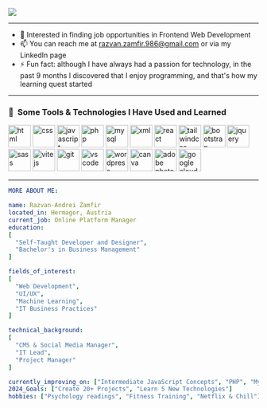<p>
<img src="https://capsule-render.vercel.app/api?type=waving&color=gradient&customColorList=4&height=260&section=header&text=Hi,%20I'm%20Razvan&desc=A%20CMS%20Manager%20and%20Frontend%20Developer&descAlignY=50&fontAlignY=30&fontColor=ffffff&fontSize=80">
</p>
<hr>

- 👀 Interested in finding job opportunities in Frontend Web Development
- 📫 You can reach me at razvan.zamfir.986@gmail.com or via my LinkedIn page
- ⚡ Fun fact: although I have always had a passion for technology, in the past 9 months I discovered that I enjoy programming, and that's how my learning quest started

<hr>
<h3> 🚀 &nbsp;Some Tools & Technologies I Have Used and Learned</h2>
<p align="left">
<img src="https://cdn.jsdelivr.net/gh/devicons/devicon/icons/html5/html5-original.svg" alt="html" width="45" height="45"/>
<img src="https://cdn.jsdelivr.net/gh/devicons/devicon/icons/css3/css3-original.svg" alt="css" width="45" height="45"/>
<img src="https://cdn.jsdelivr.net/gh/devicons/devicon/icons/javascript/javascript-original.svg" alt="javascript" width="45" height="45"/>
<img src="https://cdn.jsdelivr.net/gh/devicons/devicon@latest/icons/php/php-original.svg" alt="php" width="45" height="45"/>   
<img src="https://cdn.jsdelivr.net/gh/devicons/devicon@latest/icons/mysql/mysql-original-wordmark.svg" alt="mysql" width="45" height="45"/>          
<img src="https://cdn.jsdelivr.net/gh/devicons/devicon@latest/icons/xml/xml-original.svg" alt="xml" width="45" height="45"/>
<img src="https://cdn.jsdelivr.net/gh/devicons/devicon@latest/icons/react/react-original.svg" alt="react" width="45" height="45"/>
<img src="https://cdn.jsdelivr.net/gh/devicons/devicon@latest/icons/tailwindcss/tailwindcss-original.svg" alt="tailwindcss" width="45" height="45"/>
<img src="https://cdn.jsdelivr.net/gh/devicons/devicon/icons/bootstrap/bootstrap-original.svg" alt="bootstrap" width="45" height="45"/>
<img src="https://cdn.jsdelivr.net/gh/devicons/devicon/icons/jquery/jquery-original.svg"  alt="jquery" width="45" height="45"/>
<img src="https://cdn.jsdelivr.net/gh/devicons/devicon/icons/sass/sass-original.svg" alt="sass" width="45" height="45"/>
<img src="https://cdn.jsdelivr.net/gh/devicons/devicon@latest/icons/vitejs/vitejs-original.svg" alt="vitejs" width="45" height="45"/> 
<img src="https://cdn.jsdelivr.net/gh/devicons/devicon/icons/git/git-original.svg" alt="git" width="45" height="45"/>
<img src="https://cdn.jsdelivr.net/gh/devicons/devicon/icons/vscode/vscode-original.svg" alt="vs code" width="45" height="45"/>  
<img src="https://cdn.jsdelivr.net/gh/devicons/devicon/icons/wordpress/wordpress-plain.svg" alt="wordpress" width="45" height="45"/>
<img src="https://cdn.jsdelivr.net/gh/devicons/devicon/icons/canva/canva-original.svg" alt="canva" width="45" height="45"/>
<img src="https://cdn.jsdelivr.net/gh/devicons/devicon@latest/icons/photoshop/photoshop-original.svg" alt="adobe photoshop" width="45" height="45"/>
<img src="https://cdn.jsdelivr.net/gh/devicons/devicon/icons/googlecloud/googlecloud-original.svg" alt="google cloud" width="45" height="45"/>
          
          
          
<br>
<hr>
  
```yaml
MORE ABOUT ME:

name: Razvan-Andrei Zamfir
located_in: Hermagor, Austria
current_job: Online Platform Manager
education:
[
  "Self-Taught Developer and Designer",
  "Bachelor's in Business Management"
]

fields_of_interest:
[
  "Web Development",
  "UI/UX",
  "Machine Learning",
  "IT Business Practices"
]

technical_background:
[
  "CMS & Social Media Manager",
  "IT Lead",
  "Project Manager"
]

currently_improving_on: ["Intermediate JavaScript Concepts", "PHP", "MySQL"]
2024_Goals: ["Create 20+ Projects", "Learn 5 New Technologies"]
hobbies: ["Psychology readings", "Fitness Training", "Netflix & Chill"]
```
